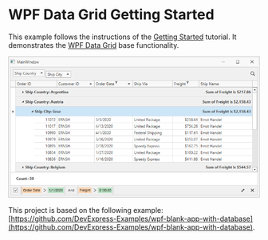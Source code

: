 # WPF Data Grid Getting Started

This example follows the instructions of the [Getting Started](https://docs.devexpress.com/WPF/5863/controls-and-libraries/data-grid/getting-started) tutorial. It demonstrates the [WPF Data Grid](https://docs.devexpress.com/WPF/6084/controls-and-libraries/data-grid) base functionality.

![](/images/dxgridgetstarted.png) 

This project is based on the following example: [https://github.com/DevExpress-Examples/wpf-blank-app-with-database](https://github.com/DevExpress-Examples/wpf-blank-app-with-database).
